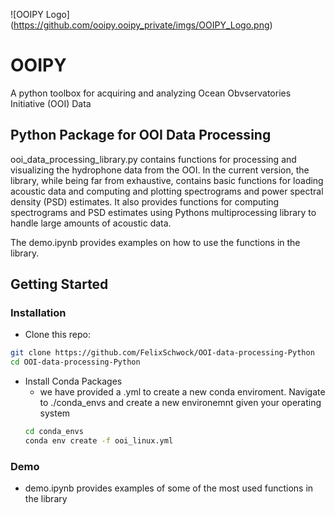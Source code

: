 ![OOIPY Logo]
(https://github.com/ooipy.ooipy_private/imgs/OOIPY_Logo.png)
# OOIPY 
A python toolbox for acquiring and analyzing Ocean Obvservatories Initiative (OOI) Data

## Python Package for OOI Data Processing

ooi_data_processing_library.py contains functions for processing and visualizing the hydrophone data from the OOI. In the current version, the library, while being far from exhaustive, contains basic functions for loading acoustic data and computing and plotting spectrograms and power spectral density (PSD) estimates. It also provides functions for computing spectrograms and PSD estimates using Pythons multiprocessing library to handle large amounts of acoustic data.

The demo.ipynb provides examples on how to use the functions in the library.

## Getting Started
### Installation

- Clone this repo:
```bash
git clone https://github.com/FelixSchwock/OOI-data-processing-Python
cd OOI-data-processing-Python
```

- Install Conda Packages
  - we have provided a .yml to create a new conda enviroment. Navigate to ./conda_envs and create a new environemnt given your operating system
  ```bash
  cd conda_envs
  conda env create -f ooi_linux.yml
  ```

### Demo

  - demo.ipynb provides examples of some of the most used functions in the library
